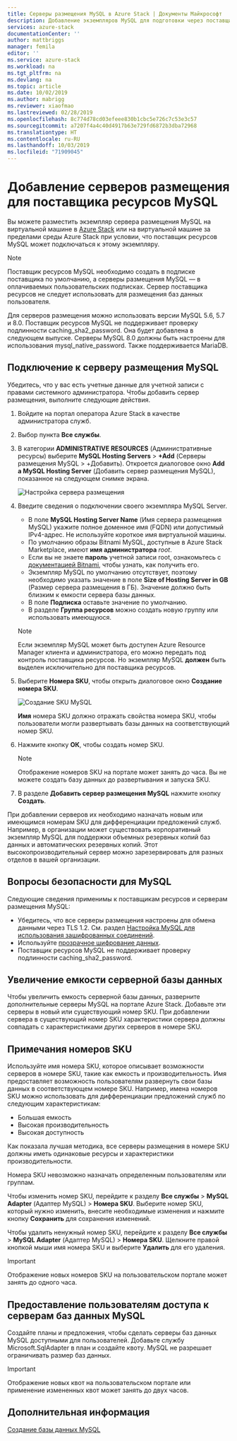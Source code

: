 ```yaml
---
title: Серверы размещения MySQL в Azure Stack | Документы Майкрософт
description: Добавление экземпляров MySQL для подготовки через поставщик ресурсов адаптера MySQL
services: azure-stack
documentationCenter: ''
author: mattbriggs
manager: femila
editor: ''
ms.service: azure-stack
ms.workload: na
ms.tgt_pltfrm: na
ms.devlang: na
ms.topic: article
ms.date: 10/02/2019
ms.author: mabrigg
ms.reviewer: xiaofmao
ms.lastreviewed: 02/28/2019
ms.openlocfilehash: 8c774d78cd03efeee830b1cbc5e726c7c53e3c57
ms.sourcegitcommit: a7207f4a4c40d4917b63e729fd6872b3dba72968
ms.translationtype: HT
ms.contentlocale: ru-RU
ms.lasthandoff: 10/03/2019
ms.locfileid: "71909045"
---
```

# <a name="add-hosting-servers-for-the-mysql-resource-provider"></a>Добавление серверов размещения для поставщика ресурсов MySQL

Вы можете разместить экземпляр сервера размещения MySQL на виртуальной машине в [Azure Stack](azure-stack-overview.md) или на виртуальной машине за пределами среды Azure Stack при условии, что поставщик ресурсов MySQL может подключаться к этому экземпляру.

> [!NOTE]
> Поставщик ресурсов MySQL необходимо создать в подписке поставщика по умолчанию, а серверы размещения MySQL — в оплачиваемых пользовательских подписках. Сервер поставщика ресурсов не следует использовать для размещения баз данных пользователя.

Для серверов размещения можно использовать версии MySQL 5.6, 5.7 и 8.0. Поставщик ресурсов MySQL не поддерживает проверку подлинности caching_sha2_password. Она будет добавлена в следующем выпуске. Серверы MySQL 8.0 должны быть настроены для использования mysql_native_password. Также поддерживается MariaDB.

## <a name="connect-to-a-mysql-hosting-server"></a>Подключение к серверу размещения MySQL

Убедитесь, что у вас есть учетные данные для учетной записи с правами системного администратора. Чтобы добавить сервер размещения, выполните следующие действия.

1. Войдите на портал оператора Azure Stack в качестве администратора служб.
2. Выбор пункта **Все службы**.
3. В категории **ADMINISTRATIVE RESOURCES** (Административные ресурсы) выберите **MySQL Hosting Servers** >  **+Add** (Серверы размещения MySQL > +Добавить). Откроется диалоговое окно **Add a MySQL Hosting Server** (Добавить сервер размещения MySQL), показанное на следующем снимке экрана.

   ![Настройка сервера размещения](./media/azure-stack-mysql-rp-deploy/mysql-add-hosting-server-2.png)

4. Введите сведения о подключении своего экземпляра MySQL Server.

   * В поле **MySQL Hosting Server Name** (Имя сервера размещения MySQL) укажите полное доменное имя (FQDN) или допустимый IPv4-адрес. Не используйте короткое имя виртуальной машины.
   * По умолчанию образы Bitnami MySQL, доступные в Azure Stack Marketplace, имеют **имя администратора** *root*. 
   * Если вы не знаете **пароль** учетной записи root, ознакомьтесь с [документацией Bitnami](https://docs.bitnami.com/azure/faq/#how-to-find-application-credentials), чтобы узнать, как получить его. 
   * Экземпляр MySQL по умолчанию отсутствует, поэтому необходимо указать значение в поле **Size of Hosting Server in GB** (Размер сервера размещения в ГБ). Значение должно быть близким к емкости сервера базы данных.
   * В поле **Подписка** оставьте значение по умолчанию.
   * В разделе **Группа ресурсов** можно создать новую группу или использовать имеющуюся.

   > [!NOTE]
   > Если экземпляр MySQL может быть доступен Azure Resource Manager клиента и администратора, его можно передать под контроль поставщика ресурсов. Но экземпляр MySQL **должен** быть выделен исключительно для поставщика ресурсов.

5. Выберите **Номера SKU**, чтобы открыть диалоговое окно **Создание номера SKU**.

   ![Создание SKU MySQL](./media/azure-stack-mysql-rp-deploy/mysql-new-sku.png)

   **Имя** номера SKU должно отражать свойства номера SKU, чтобы пользователи могли развертывать базы данных на соответствующий номер SKU.

6. Нажмите кнопку **ОК**, чтобы создать номер SKU.
   > [!NOTE]
   > Отображение номеров SKU на портале может занять до часа. Вы не можете создать базу данных до развертывания и запуска SKU.

7. В разделе **Добавить сервер размещения MySQL** нажмите кнопку **Создать**.

При добавлении серверов их необходимо назначать новым или имеющимся номерам SKU для дифференциации предложений служб. Например, в организации может существовать корпоративный экземпляр MySQL для поддержки объемных резервных копий баз данных и автоматических резервных копий. Этот высокопроизводительный сервер можно зарезервировать для разных отделов в вашей организации.

## <a name="security-considerations-for-mysql"></a>Вопросы безопасности для MySQL

Следующие сведения применимы к поставщикам ресурсов и серверам размещения MySQL:

* Убедитесь, что все серверы размещения настроены для обмена данными через TLS 1.2. См. раздел [Настройка MySQL для использования зашифрованных соединений](https://dev.mysql.com/doc/refman/5.7/en/using-encrypted-connections.html).
* Используйте [прозрачное шифрование данных](https://dev.mysql.com/doc/mysql-secure-deployment-guide/5.7/en/secure-deployment-data-encryption.html).
* Поставщик ресурсов MySQL не поддерживает проверку подлинности caching_sha2_password.

## <a name="increase-backend-database-capacity"></a>Увеличение емкости серверной базы данных

Чтобы увеличить емкость серверной базы данных, разверните дополнительные серверы MySQL на портале Azure Stack. Добавьте эти серверы в новый или существующий номер SKU. При добавлении сервера в существующий номер SKU характеристики сервера должны совпадать с характеристиками других серверов в номере SKU.

## <a name="sku-notes"></a>Примечания номеров SKU
Используйте имя номера SKU, которое описывает возможности серверов в номере SKU, такие как емкость и производительность. Имя предоставляет возможность пользователям развернуть свои базы данных в соответствующем номере SKU. Например, имена номеров SKU можно использовать для дифференциации предложений служб по следующим характеристикам:
  
* Большая емкость
* Высокая производительность
* Высокая доступность

Как показала лучшая методика, все серверы размещения в номере SKU должны иметь одинаковые ресурсы и характеристики производительности.

Номера SKU невозможно назначать определенным пользователям или группам.

Чтобы изменить номер SKU, перейдите к разделу **Все службы** > **MySQL Adapter** (Адаптер MySQL)  > **Номера SKU**. Выберите номер SKU, который нужно изменить, внесите необходимые изменения и нажмите кнопку **Сохранить** для сохранения изменений. 

Чтобы удалить ненужный номер SKU, перейдите к разделу **Все службы** > **MySQL Adapter** (Адаптер MySQL)  > **Номера SKU**. Щелкните правой кнопкой мыши имя номера SKU и выберите **Удалить** для его удаления.

> [!IMPORTANT]
> Отображение новых номеров SKU на пользовательском портале может занять до одного часа.

## <a name="make-mysql-database-servers-available-to-your-users"></a>Предоставление пользователям доступа к серверам баз данных MySQL

Создайте планы и предложения, чтобы сделать серверы баз данных MySQL доступными для пользователей. Добавьте службу Microsoft.SqlAdapter в план и создайте квоту. MySQL не разрешает ограничивать размер баз данных.

> [!IMPORTANT]
> Отображение новых квот на пользовательском портале или применение измененных квот может занять до двух часов.

## <a name="next-steps"></a>Дополнительная информация

[Создание базы данных MySQL](azure-stack-mysql-resource-provider-databases.md)
